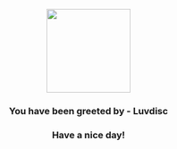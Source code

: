 <p align="center">
            <img src="https://raw.githubusercontent.com/PokeAPI/sprites/master/sprites/pokemon/370.png" width="150" height="150">
          </p>
          <h3 align="center">You have been greeted by - <b>Luvdisc</b></h3>
          <h3 align="center">Have a nice day!</h3>
        